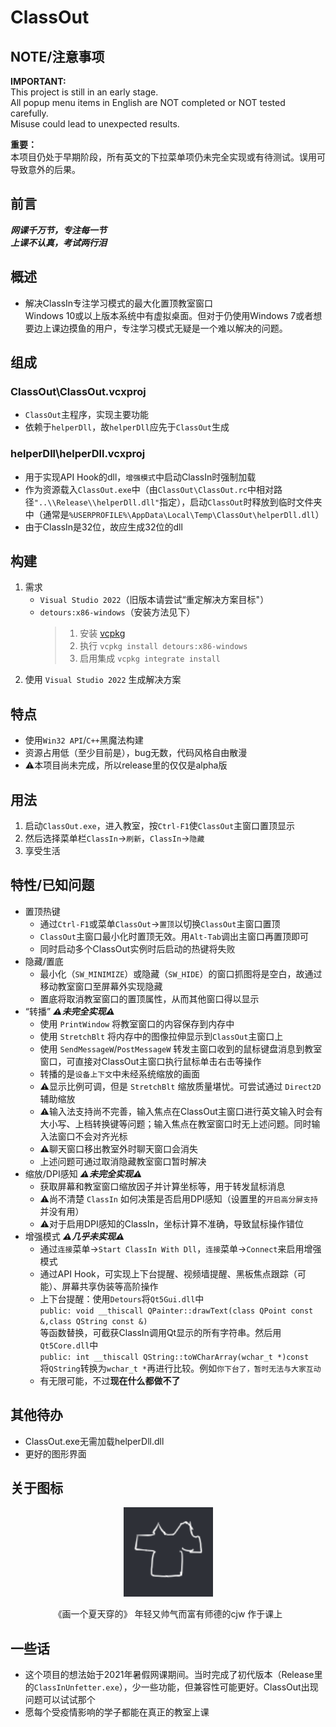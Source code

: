 # ClassOut

## NOTE/注意事项

**IMPORTANT:**  
This project is still in an early stage.  
All popup menu items in English are NOT completed or NOT tested carefully.  
Misuse could lead to unexpected results.

**重要：**  
本项目仍处于早期阶段，所有英文的下拉菜单项仍未完全实现或有待测试。误用可导致意外的后果。

## 前言

***网课千万节，专注每一节***  
***上课不认真，考试两行泪***  

## 概述

* 解决ClassIn专注学习模式的最大化置顶教室窗口  
  Windows 10或以上版本系统中有虚拟桌面。但对于仍使用Windows 7或者想要边上课边摸鱼的用户，专注学习模式无疑是一个难以解决的问题。

## 组成

### ClassOut\ClassOut.vcxproj

* `ClassOut`主程序，实现主要功能
* 依赖于`helperDll`，故`helperDll`应先于`ClassOut`生成

### helperDll\helperDll.vcxproj

* 用于实现API Hook的dll，`增强模式`中启动ClassIn时强制加载
* 作为资源载入`ClassOut.exe`中（由`ClassOut\ClassOut.rc`中相对路径`"..\\Release\\helperDll.dll"`指定），启动`ClassOut`时释放到临时文件夹中（通常是`%USERPROFILE%\AppData\Local\Temp\ClassOut\helperDll.dll`）
* 由于ClassIn是32位，故应生成32位的dll

## 构建

1. 需求
   * `Visual Studio 2022`（旧版本请尝试“重定解决方案目标"）
   * `detours:x86-windows`（安装方法见下）
     >
     > 1. 安装 [vcpkg](https://github.com/Microsoft/vcpkg)
     > 2. 执行 `vcpkg install detours:x86-windows`
     > 3. 启用集成 `vcpkg integrate install`
     >
2. 使用 `Visual Studio 2022` 生成解决方案

## 特点

* 使用`Win32 API`/`C++`黑魔法构建
* 资源占用低（至少目前是），bug无数，代码风格自由散漫
* ⚠本项目尚未完成，所以release里的仅仅是alpha版

## 用法

1. 启动`ClassOut.exe`，进入教室，按`Ctrl-F1`使`ClassOut`主窗口置顶显示
2. 然后选择菜单栏`ClassIn`->`刷新`，`ClassIn`->`隐藏`
3. 享受生活

## 特性/已知问题

* 置顶热键
  * 通过`Ctrl-F1`或菜单`ClassOut`->`置顶`以切换`ClassOut`主窗口置顶
  * `ClassOut`主窗口最小化时置顶无效。用`Alt-Tab`调出主窗口再置顶即可
  * 同时启动多个ClassOut实例时后启动的热键将失败
* 隐藏/置底
  * 最小化（`SW_MINIMIZE`）或隐藏（`SW_HIDE`）的窗口抓图将是空白，故通过移动教室窗口至屏幕外实现隐藏
  * 置底将取消教室窗口的置顶属性，从而其他窗口得以显示
* “转播” ***⚠未完全实现⚠***
  * 使用 `PrintWindow` 将教室窗口的内容保存到内存中
  * 使用 `StretchBlt` 将内存中的图像拉伸显示到`ClassOut`主窗口上
  * 使用 `SendMessageW`/`PostMessageW` 转发主窗口收到的鼠标键盘消息到教室窗口，可直接对ClassOut主窗口执行鼠标单击右击等操作
  * 转播的是`设备上下文`中未经系统缩放的画面
  * ⚠显示比例可调，但是 `StretchBlt` 缩放质量堪忧。可尝试通过 `Direct2D` 辅助缩放
  * ⚠输入法支持尚不完善，输入焦点在ClassOut主窗口进行英文输入时会有大小写、上档转换键等问题；输入焦点在教室窗口时无上述问题。同时输入法窗口不会对齐光标
  * ⚠聊天窗口移出教室外时聊天窗口会消失
  * 上述问题可通过取消隐藏教室窗口暂时解决
* 缩放/DPI感知 ***⚠未完全实现⚠***
  * 获取屏幕和教室窗口缩放因子并计算坐标等，用于转发鼠标消息
  * ⚠尚不清楚 `ClassIn` 如何决策是否启用DPI感知（设置里的`开启高分屏支持`并没有用）
  * ⚠对于启用DPI感知的ClassIn，坐标计算不准确，导致鼠标操作错位
* 增强模式 ***⚠几乎未实现⚠***
  * 通过`连接`菜单->`Start ClassIn With Dll`，`连接`菜单->`Connect`来启用增强模式
  * 通过API Hook，可实现上下台提醒、视频墙提醒、黑板焦点跟踪（可能）、屏幕共享伪装等高阶操作
  * 上下台提醒：使用`Detours`将`Qt5Gui.dll`中  
    `public: void __thiscall QPainter::drawText(class QPoint const &,class QString const &)`  
    等函数替换，可截获ClassIn调用Qt显示的所有字符串。然后用`Qt5Core.dll`中  
    `public: int __thiscall QString::toWCharArray(wchar_t *)const`  
    将`QString`转换为`wchar_t *`再进行比较。例如`你下台了，暂时无法与大家互动`
  * 有无限可能，不过**现在什么都做不了**

## 其他待办

* ClassOut.exe无需加载helperDll.dll
* 更好的图形界面

## 关于图标

<div align="center">
  <img src="ClassOut/rcs/icon.png">
  <p>《画一个夏天穿的》 年轻又帅气而富有师德的cjw 作于课上</p>
</div>

## 一些话

* 这个项目的想法始于2021年暑假网课期间。当时完成了初代版本（Release里的`ClassInUnfetter.exe`），少一些功能，但兼容性可能更好。ClassOut出现问题可以试试那个
* 愿每个受疫情影响的学子都能在真正的教室上课
